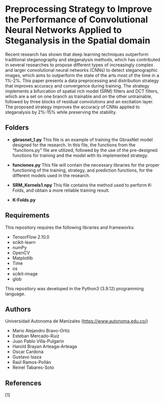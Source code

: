 # Preprocessing Strategy to Improve the Performance of Convolutional Neural Networks Applied to Steganalysis in the Spatial domain


Recent research has shown that deep learning techniques outperform traditional steganography and steganalysis methods, which has contributed in 
several researches to propose different types of increasingly complex and larger convolutional neural networks (CNNs) to detect steganographic images, 
which aims to outperform the state of the arts most of the time in a 1%-2%. This paper presents a data preprocessing and distribution strategy that improves 
accuracy and convergence during training. The strategy implements a bifurcation of spatial rich model (SRM) filters and DCT filters, which are a set on one 
branch as trainable and on the other untrainable, followed by three blocks of residual convolutions and an excitation layer. The proposed strategy improves 
the accuracy of CNNs applied to steganalysis by 2%-15% while preserving the stability.


## Folders

- **gbrasnet_1.py** This file is an example of training the GbrasNet model designed for the research. In this file, the functions from the "functions.py" file are utilized, followed by the use of the pre-designed functions for training and the model with its implemented strategy.


- **funciones.py** This file will contain the necessary libraries for the proper functioning of the training, strategy, and prediction functions, for the different models used in the research.

- **SRM_Kernels1.npy** This file contains the method used to perform K-Folds, and obtain a more reliable training result.

- **K-Folds.py** 

## Requirements
This repository requires the following libraries and frameworks:

- TensorFlow 2.10.0
- scikit-learn
- numPy 
- OpenCV 
- Matplotlib
- Time
- os
- scikit-image
- glob


This repository was developed in the Python3 (3.9.12) programming language.


## Authors
Universidad Autonoma de Manizales (https://www.autonoma.edu.co/)

- Mario Alejandro Bravo-Ortiz 
- Esteban Mercado-Ruiz 
- Juan Pablo Villa-Pulgarin 
- Harold Brayan Arteaga-Arteaga
- Oscar Cardona
- Gustavo Isaza
- Raúl Ramos-Pollán
- Reinel Tabares-Soto 



## References

[1] 
